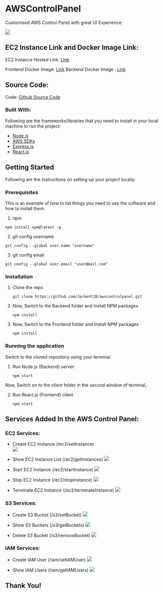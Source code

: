 # AWSControlPanel
Customised AWS Control Panel with great UI Experience

![](https://github.com/Jackent2B/awscontrolpanel/blob/main/awscontrolpanel.png?raw=true)

## EC2 Instance Link and Docker Image Link:
EC2 Instance Hosted Link: [Link](http://54.82.2.5:3000/)

Frontend Docker Image: [Link](https://hub.docker.com/repository/docker/jackent2binnovaccer/awscontrolpanelreact)
Backend Docker Image : [Link](https://hub.docker.com/repository/docker/jackent2binnovaccer/awscontrolpanelnode)

## Source Code:

Code: [Github Source Code](https://github.com/Jackent2B/awscontrolpanel.git)



### Built With:

Following are the frameworks/libraries that you need to install in your local machine to run the project: 

* [Node.js](https://nodejs.org/en/)
* [AWS SDKs](https://aws.amazon.com/tools/)
* [Express.js](https://expressjs.com/)
* [React.js](https://reactjs.org/)


<!-- GETTING STARTED -->
## Getting Started

Following are the Instructions on setting up your project locally:

### Prerequisites

This is an example of how to list things you need to use the software and how to install them.
1. npm
  ```
  npm install npm@latest -g
  ```
2.  git config username
  ```
  git config --global user.name "username"
  ```
3.  git config email
  ```
  git config --global user.email "user@mail.com"
  ```

### Installation
1. Clone the repo
   ```
   git clone https://github.com/Jackent2B/awscontrolpanel.git
   ```
2. Now, Switch to the Backend folder and Install NPM packages
   ```
   npm install
   ```
3. Now, Switch to the Frontend folder and Install NPM packages
   ```
   npm install
   ```      

### Running the application
Switch to the cloned repository using your terminal


1. Run Node.js (Backend) server 
   ```
   npm start
   ```
Now, Switch on to the client folder in the second window of terminal,<br/>

2. Run React.js (Frontend) client 
   ```
   npm start
   ```


## Services Added In the AWS Control Panel:

### EC2 Services:

  * Create EC2 Instance (/ec2/setInstance)   
    ![](https://github.com/Jackent2B/awscontrolpanel/blob/main/createinstance.png?raw=true)
  
  * Show EC2 Instance List (/ec2/getInstances)
  ![](https://github.com/Jackent2B/awscontrolpanel/blob/main/instancelist.png?raw=true)

  * Start EC2 Instance (/ec2/startInstance)
  ![](https://github.com/Jackent2B/awscontrolpanel/blob/main/startinstance.png?raw=true)
  
  * Stop EC2 Instance (/ec2/stopInstance) 
  ![](https://github.com/Jackent2B/awscontrolpanel/blob/main/stopinstance.png?raw=true)
  
  * Terminate EC2 Instance (/ec2/terminateInstance)
  ![](https://github.com/Jackent2B/awscontrolpanel/blob/main/terminateinstance.png?raw=true)


### S3 Services: 
  
  * Create S3 Bucket (/s3/setBucket)
  ![](https://github.com/Jackent2B/awscontrolpanel/blob/main/createbucket.png?raw=true)
  
  * Show S3 Buckets (/s3/getBuckets)
  ![](https://github.com/Jackent2B/awscontrolpanel/blob/main/listbuckets.png?raw=true)
  
  * Delete S3 Bucket (/s3/removeBucket)
  ![](https://github.com/Jackent2B/awscontrolpanel/blob/main/deletebucket.png?raw=true)
  
### IAM Services:

  * Create IAM User (/iam/setIAMUser)
  ![](https://github.com/Jackent2B/awscontrolpanel/blob/main/createuser.png?raw=true)
  
  * Show IAM Users  (/iam/getIAMUsers)
  ![](https://github.com/Jackent2B/awscontrolpanel/blob/main/userlist.png?raw=true)
  
## Thank You!
